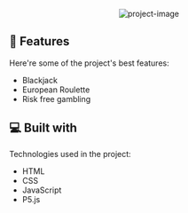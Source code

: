<p align="center"><img src="https://socialify.git.ci/msh31/Webgame/image?description=1&amp;descriptionEditable=Simple%20fictional%20casino%20made%20using%20p5.js&amp;font=Inter&amp;forks=1&amp;issues=1&amp;language=1&amp;name=1&amp;owner=1&amp;pattern=Plus&amp;pulls=1&amp;stargazers=1&amp;theme=Auto" alt="project-image">

<h2>🧐 Features</h2>

Here're some of the project's best features:

*   Blackjack
*   European Roulette
*   Risk free gambling

  
  
<h2>💻 Built with</h2>

Technologies used in the project:

*   HTML
*   CSS
*   JavaScript
*   P5.js
</p>

  
